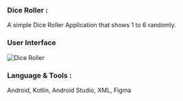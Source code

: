 ### Dice Roller :

A simple Dice Roller Application that shows 1 to 6 randomly.

### User Interface 
 
![Dice Roller](https://user-images.githubusercontent.com/36065206/100701231-396dc080-33c5-11eb-8ae4-7d043ac3e4a1.png)

### Language & Tools :

Android, Kotlin, Android Studio, XML, Figma
